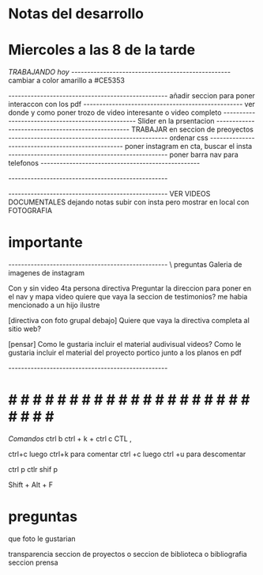 # Notas del desarrollo
# Miercoles a las 8 de la tarde  
*TRABAJANDO hoy*
*--------------------------------------------------*
cambiar a color amarillo a #CE5353

*--------------------------------------------------*
añadir seccion para poner interaccon con los pdf
*--------------------------------------------------*
ver donde y como poner trozo de video interesante 
o video completo
*--------------------------------------------------*
Slider en la prsentacion
*--------------------------------------------------*
TRABAJAR en seccion de preoyectos
*--------------------------------------------------*
ordenar css
*--------------------------------------------------*
poner instagram en cta, buscar el insta
*--------------------------------------------------*
poner barra nav para telefonos 
*--------------------------------------------------*

*--------------------------------------------------*

*--------------------------------------------------*
VER VIDEOS DOCUMENTALES dejando notas
subir con insta pero mostrar en local con FOTOGRAFIA

# importante 

*--------------------------------------------------*
\\ preguntas
Galeria de imagenes de instagram 

Con y sin video 
4ta persona directiva
Preguntar la direccion para poner en el nav y mapa
video 
quiere que vaya la seccion de testimonios?
me habia mencionado a un hijo ilustre

[directiva con foto grupal debajo] 
Quiere que vaya la directiva completa al sitio web?

[pensar]
Como le gustaria incluir el material audivisual videos?
Como le gustaria incluir el material del proyecto portico junto a los
planos en pdf 




*--------------------------------------------------*
# # # # # # # # # # # # # # # # # # # # # # # # # #



*Comandos*
ctrl b
ctrl + k + ctrl c
CTL ,

ctrl+c luego ctrl+k para comentar
ctrl +c luego ctrl +u para descomentar

ctrl p
ctlr shif p

Shift + Alt + F


# preguntas
que foto le gustarian

transparencia 
seccion de proyectos
o seccion de biblioteca o bibliografia seccion prensa